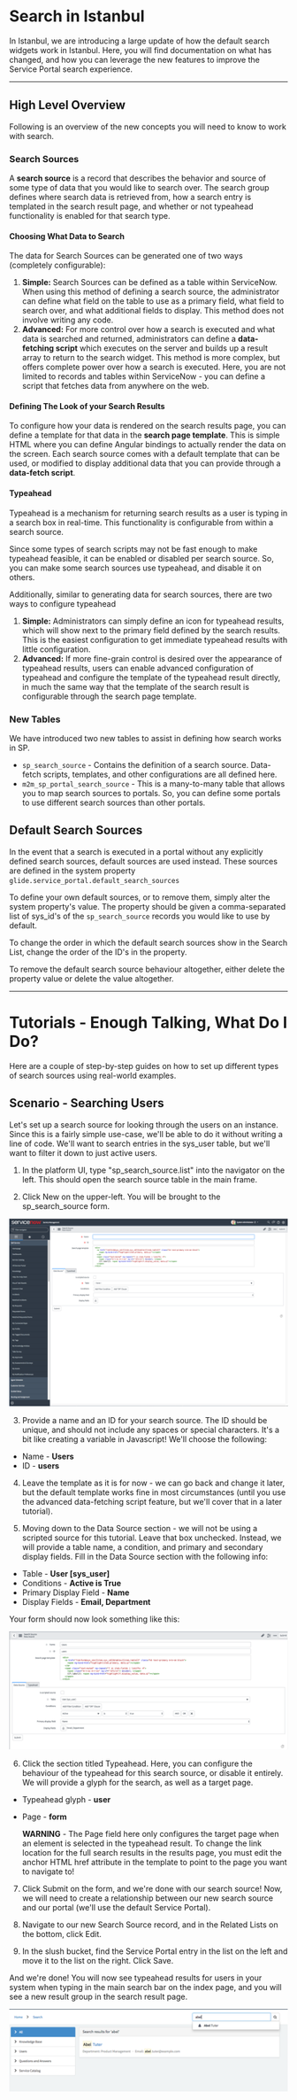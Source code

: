 # Search in Istanbul

In Istanbul, we are introducing a large update of how the default search widgets work in Istanbul. Here, you will find documentation on what has changed, and how you can leverage the new features to improve the Service Portal search experience.

___
## High Level Overview
Following is an overview of the new concepts you will need to know to work with search.

### Search Sources
A **search source** is a record that describes the behavior and source of some type of data that you would like to search over. The search group defines where search data is retrieved from, how a search entry is templated in the search result page, and whether or not typeahead functionality is enabled for that search type.

#### Choosing What Data to Search
The data for Search Sources can be generated one of two ways (completely configurable):
  1. **Simple:** Search Sources can be defined as a table within ServiceNow. When using this method of defining a search source, the administrator can define what field on the table to use as a primary field, what field to search over, and what additional fields to display. This method does not involve writing any code.
  2. **Advanced:** For more control over how a search is executed and what data is searched and returned, administrators can define a **data-fetching script** which executes on the server and builds up a result array to return to the search widget. This method is more complex, but offers complete power over how a search is executed. Here, you are not limited to records and tables within ServiceNow - you can define a script that fetches data from anywhere on the web.

#### Defining The Look of your Search Results
To configure how your data is rendered on the search results page, you can define a template for that data in the **search page template**. This is simple HTML where you can define Angular bindings to actually render the data on the screen. Each search source comes with a default template that can be used, or modified to display additional data that you can provide through a **data-fetch script**.

#### Typeahead
Typeahead is a mechanism for returning search results as a user is typing in a search box in real-time. This functionality is configurable from within a search source.

Since some types of search scripts may not be fast enough to make typeahead feasible, it can be enabled or disabled per search source. So, you can make some search sources use typeahead, and disable it on others.

Additionally, similar to generating data for search sources, there are two ways to configure typeahead

1. **Simple:** Administrators can simply define an icon for typeahead results, which will show next to the primary field defined by the search results. This is the easiest configuration to get immediate typeahead results with little configuration.
2. **Advanced:** If more fine-grain control is desired over the appearance of typeahead results, users can enable advanced configuration of typeahead and configure the template of the typeahead result directly, in much the same way that the template of the search result is configurable through the search page template.

### New Tables  
We have introduced two new tables to assist in defining how search works in SP.

 - `sp_search_source` - Contains the definition of a search source. Data-fetch scripts, templates, and other configurations are all defined here.
 - `m2m_sp_portal_search_source` - This is a many-to-many table that allows you to map search sources to portals. So, you can define some portals to use different search sources than other portals.

## Default Search Sources
In the event that a search is executed in a portal without any explicitly defined search sources, default sources are used instead. These sources are defined in the system property `glide.service_portal.default_search_sources`

To define your own default sources, or to remove them, simply alter the system property's value. The property should be given a comma-separated list of sys_id's of the `sp_search_source` records you would like to use by default.

To change the order in which the default search sources show in the Search List, change the order of the ID's in the property.

To remove the default search source behaviour altogether, either delete the property value or delete the value altogether.

___
# Tutorials - Enough Talking, What Do I Do?
Here are a couple of step-by-step guides on how to set up different types of search sources using real-world examples.

## Scenario - Searching Users
Let's set up a search source for looking through the users on an instance. Since this is a fairly simple use-case, we'll be able to do it without writing a line of code. We'll want to search entries in the sys_user table, but we'll want to filter it down to just active users.

1. In the platform UI, type "sp_search_source.list" into the navigator on the left. This should open the search source table in the main frame.

2. Click New on the upper-left. You will be brought to the sp_search_source form.

![New Search Source](./assets/tutorial1/new_search_source_form.png)

3. Provide a name and an ID for your search source. The ID should be unique, and should not include any spaces or special characters. It's a bit like creating a variable in Javascript! We'll choose the following:
  * Name - **Users**
  * ID - **users**

4. Leave the template as it is for now - we can go back and change it later, but the default template works fine in most circumstances (until you use the advanced data-fetching script feature, but we'll cover that in a later tutorial).

5. Moving down to the Data Source section - we will not be using a scripted source for this tutorial. Leave that box unchecked. Instead, we will provide a table name, a condition, and primary and secondary display fields. Fill in the Data Source section with the following info:
  * Table - **User [sys_user]**
  * Conditions - **Active is True**
  * Primary Display Field - **Name**
  * Display Fields - **Email, Department**

  Your form should now look something like this:

![New Search Source - Completed](./assets/tutorial1/complete_search_source_form.png)

6. Click the section titled Typeahead. Here, you can configure the behaviour of the typeahead for this search source, or disable it entirely. We will provide a glyph for the search, as well as a target page.
* Typeahead glyph - **user**
* Page - **form**

  __WARNING__ - The Page field here only configures the target page when an element is selected in the typeahead result. To change the link location for the full search results in the results page, you must edit the anchor HTML href attribute in the template to point to the page you want to navigate to!

7. Click Submit on the form, and we're done with our search source! Now, we will need to create a relationship between our new search source and our portal (we'll use the default Service Portal).

8. Navigate to our new Search Source record, and in the Related Lists on the bottom, click Edit.

9. In the slush bucket, find the Service Portal entry in the list on the left and move it to the list on the right. Click Save.

And we're done! You will now see typeahead results for users in your system when typing in the main search bar on the index page, and you will see a new result group in the search result page.

![Completed User Search Source](./assets/tutorial1/completed_user_search_source.png)
